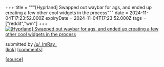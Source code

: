 +++
title = """[Hyprland] Swapped out waybar for ags, and ended up creating a few other cool widgets in the process"""
date = 2024-11-04T17:23:52.000Z
expiryDate = 2024-11-04T17:23:52.000Z
tags = ["reddit","wm"]
+++
[![[Hyprland] Swapped out waybar for ags, and ended up creating a few other cool widgets in the process](https://b.thumbs.redditmedia.com/hxol-QU0GPmP4w4gi12jYWiTYtkN23i2s1nXKTQYMII.jpg "[Hyprland] Swapped out waybar for ags, and ended up creating a few other cool widgets in the process")](https://www.reddit.com/r/unixporn/comments/1gjjsar/hyprland_swapped_out_waybar_for_ags_and_ended_up/)

submitted by [/u/\_ImRay\_](https://www.reddit.com/user/_ImRay_)  
[\[link\]](https://www.reddit.com/gallery/1gjjsar) [\[comments\]](https://www.reddit.com/r/unixporn/comments/1gjjsar/hyprland_swapped_out_waybar_for_ags_and_ended_up/)

[[source]](https://www.reddit.com/r/unixporn/comments/1gjjsar/hyprland_swapped_out_waybar_for_ags_and_ended_up/)
